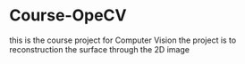 # Course-OpeCV
this is the course project for Computer Vision
the project is to reconstruction the surface through the 2D image
